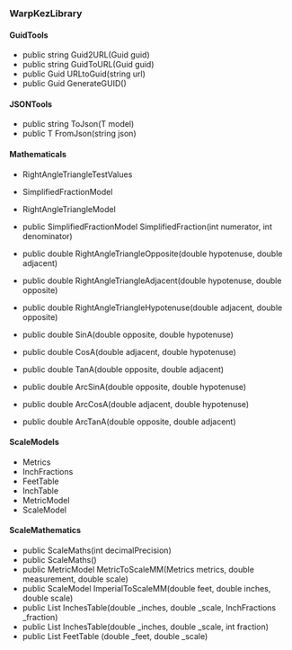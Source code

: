 ### WarpKezLibrary

#### GuidTools

- public string Guid2URL(Guid guid)
- public string GuidToURL(Guid guid)
- public Guid URLtoGuid(string url)
- public Guid GenerateGUID()

#### JSONTools

- public string ToJson<T>(T model)
- public T FromJson<T>(string json)

#### Mathematicals

- RightAngleTriangleTestValues
- SimplifiedFractionModel
- RightAngleTriangleModel

- public SimplifiedFractionModel SimplifiedFraction(int numerator, int denominator)
- public double RightAngleTriangleOpposite(double hypotenuse, double adjacent)
- public double RightAngleTriangleAdjacent(double hypotenuse, double opposite)
- public double RightAngleTriangleHypotenuse(double adjacent, double opposite)
- public double SinA(double opposite, double hypotenuse)
- public double CosA(double adjacent, double hypotenuse)
- public double TanA(double opposite, double adjacent)
- public double ArcSinA(double opposite, double hypotenuse)
- public double ArcCosA(double adjacent, double hypotenuse)
- public double ArcTanA(double opposite, double adjacent)

#### ScaleModels

- Metrics
- InchFractions
- FeetTable
- InchTable
- MetricModel
- ScaleModel

#### ScaleMathematics

- public ScaleMaths(int decimalPrecision)
- public ScaleMaths()
- public MetricModel MetricToScaleMM(Metrics metrics, double measurement, double scale)
- public ScaleModel ImperialToScaleMM(double feet, double inches, double scale)
- public List<InchTable> InchesTable(double _inches, double _scale, InchFractions _fraction)
- public List<InchTable> InchesTable(double _inches, double _scale, int fraction)
- public List<FeetTable> FeetTable (double _feet, double _scale)